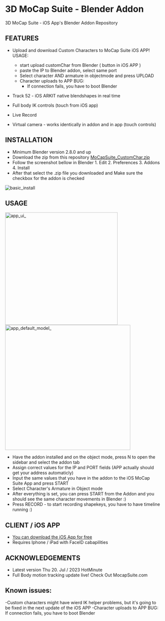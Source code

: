 # 3D MoCap Suite - Blender Addon
3D MoCap Suite - iOS App's Blender Addon Repository

## FEATURES

* Upload and download Custom Characters to MoCap Suite iOS APP!
USAGE:
  - start upload customChar from Blender ( button in iOS APP )
  - paste the IP to Blender addon, select same port
  - Select character AND armature in objectmode and press UPLOAD
  - Character uploads to APP
    BUG:
      - If connection fails, you have to boot Blender

* Track 52 - iOS ARKIT native blendshapes in real time
* Full body IK controls (touch from iOS app)
* Live Record
* Virtual camera - works identically in addon and in app (touch controls)

## INSTALLATION

* Minimum Blender version 2.8.0 and up 
* Download the zip from this repository [MoCapSuite_CustomChar.zip](https://github.com/bnidz/3DMoCapSuite/blob/main/MoCapSuite.zip
)
* Follow the screenshot bellow in Blender 1. Edit 2. Preferences 3. Addons 4. Install 
* After that select the .zip file you downloaded and Make sure the checkbox for the addon is checked

![basic_install](https://user-images.githubusercontent.com/31888418/168494888-5729e649-5470-430f-a990-cf2a811f055c.png)

## USAGE
<img width="364" alt="app_ui_" src="https://user-images.githubusercontent.com/31888418/216853389-5c7e3f85-18bd-473b-849f-fc5b7df7efd2.png">
<img width="405" alt="app_default_model_" src="https://user-images.githubusercontent.com/31888418/216853381-cd452532-55e0-480e-8e24-9f22705be8e3.png">

* Have the addon installed and on the object mode, press N to open the sidebar and select the addon tab
* Assign correct values for the IP and PORT fields (APP actually should get your address automaticly)
* Input the same values that you have in the addon to the iOS MoCap Suite App and press START
* Select Character's Armature in Object mode
* After everything is set, you can press START from the Addon and you should see the same character movements in Blender :)
* Press RECORD - to start recording shapekeys, you have to have timeline running :)

## CLIENT / iOS APP
* [You can download the iOS App for free ](https://apps.apple.com/us/app/mocap-suite/id1628689936)
* Requires Iphone / iPad with FaceID cabapilities 

## ACKNOWLEDGEMENTS
* Latest version Thu 20. Jul / 2023 HotMinute
* Full Body motion tracking update live! Check Out MocapSuite.com

## Known issues:
-Custom characters might have wierd IK helper problems, but it's going to be fixed in the next update of the iOS APP
-Character uploads to APP BUG:
    If connection fails, you have to boot Blender
